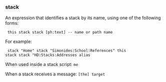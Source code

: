 ### stack

An expression that identifies a stack by its name, using one of the following forms:

<code><pre>
this stack
stack [ph:text] -- name or path name
</pre></code>

For example:

<code><pre>
stack "Home"
stack "Simonides:School:References"
this stack
stack "HD:Stacks:Addresses alias
</pre></code>

When used inside a stack script: `me`

When a stack receives a message: `[the] target`
